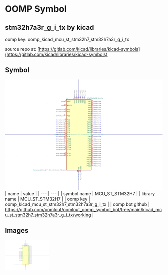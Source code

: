 # OOMP Symbol  
## stm32h7a3r_g_i_tx  by kicad  
  
oomp key: oomp_kicad_mcu_st_stm32h7_stm32h7a3r_g_i_tx  
  
source repo at: [https://gitlab.com/kicad/libraries/kicad-symbols](https://gitlab.com/kicad/libraries/kicad-symbols)  
## Symbol  
  
[![working.png](working_600.png)](working.png)  
| name | value | 
| --- | --- | 
| symbol name | MCU_ST_STM32H7 | 
| library name | MCU_ST_STM32H7 | 
| oomp key | oomp_kicad_mcu_st_stm32h7_stm32h7a3r_g_i_tx | 
| oomp bot github | https://github.com/oomlout/oomlout_oomp_symbol_bot/tree/main/kicad_mcu_st_stm32h7_stm32h7a3r_g_i_tx/working | 
## Images  
  
[![working.png](working_140.png)](working.png)  
